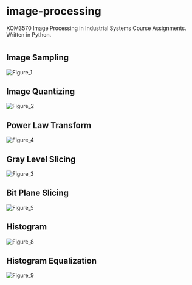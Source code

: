 # image-processing
KOM3570 Image Processing in Industrial Systems Course Assignments. Written in Python. 

#
## Image Sampling
![Figure_1](https://user-images.githubusercontent.com/26592410/121822752-6ae71300-cca9-11eb-8606-061726fe901e.png)

## Image Quantizing
![Figure_2](https://user-images.githubusercontent.com/26592410/121822788-a681dd00-cca9-11eb-9f99-4150440f9096.png)

## Power Law Transform
![Figure_4](https://user-images.githubusercontent.com/26592410/121822822-df21b680-cca9-11eb-8d9c-afb9d65fd4c5.png)

## Gray Level Slicing
![Figure_3](https://user-images.githubusercontent.com/26592410/121822809-ce714080-cca9-11eb-8348-9eff86c46f8c.png)

## Bit Plane Slicing
![Figure_5](https://user-images.githubusercontent.com/26592410/121822829-e8128800-cca9-11eb-8d21-3cedd4246197.png)

## Histogram
![Figure_8](https://user-images.githubusercontent.com/26592410/121822835-f06ac300-cca9-11eb-836a-ffa930e6243c.png)

## Histogram Equalization
![Figure_9](https://user-images.githubusercontent.com/26592410/121822839-f6f93a80-cca9-11eb-97f1-63bf8d3d4e18.png)

